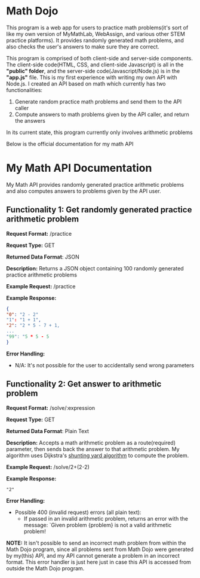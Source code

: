 # Math Dojo
This program is a web app for users to practice math problems(it's sort of like my own version of MyMathLab, WebAssign, and various other STEM practice platforms). It provides randomly generated math problems, and 
also checks the user's answers to make sure they are correct. 

This program is comprised of both client-side and server-side components. The client-side code(HTML, CSS, and client-side Javascript)
is all in the <b>"public" folder</b>, and the server-side code(Javascript/Node.js) is in the <b>"app.js"</b> file.
This is my first experience with writing my own API with Node.js. I created an API based on math which
currently has two functionalities: 
</p>
<ol>
  <li>Generate random practice math problems and send them to the API caller</li>
  <li>Compute answers to math problems given by the API caller, and return the answers</li>
</ol>

<p>In its current state, this program currently only involves arithmetic problems</p>
Below is the official documentation for my math API

# My Math API Documentation
My Math API provides randomly generated
practice arithmetic problems and also computes
answers to problems given by the API user.

## Functionality 1: Get randomly generated practice arithmetic problem
**Request Format:** /practice

**Request Type:** GET

**Returned Data Format**: JSON

**Description:** Returns a JSON object containing
100 randomly generated practice arithmetic problems

**Example Request:** /practice

**Example Response:**

```json
{
"0": "2 - 2"
"1": "1 + 1",
"2": "2 * 5 - 7 + 1,
...
"99": "5 * 5 - 5
}
```

**Error Handling:**
- N/A: It's not possible for the user to accidentally
send wrong parameters

## Functionality 2: Get answer to arithmetic problem
**Request Format:** /solve/:expression

**Request Type:** GET

**Returned Data Format**: Plain Text

**Description:** Accepts a math arithmetic problem as
a route(required) parameter, then sends back the answer
to that arithmetic problem. My algorithm uses Dijkstra's
<a href="https://en.wikipedia.org/wiki/Shunting-yard_algorithm">shunting yard algorithm</a>
to compute the problem.

**Example Request:** /solve/2+(2-2)

**Example Response:**

```
"2"
```

**Error Handling:**
- Possible 400 (invalid request) errors (all plain text):
  - If passed in an invalid arithmetic problem, returns an error with the message: `Given problem {problem} is not a valid arithmetic problem!

<b>NOTE:</b> It isn't possible to send an incorrect math problem from within the Math Dojo program,
since all problems sent from Math Dojo were generated by my(this) API, and my API cannot generate
a problem in an incorrect format. This error handler is just here just in case this API
is accessed from outside the Math Dojo program.

